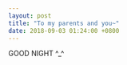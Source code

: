 ```yaml
---
layout: post
title: "To my parents and you~"
date: 2018-09-03 01:24:00 +0800
---
```


GOOD NIGHT ^_^
